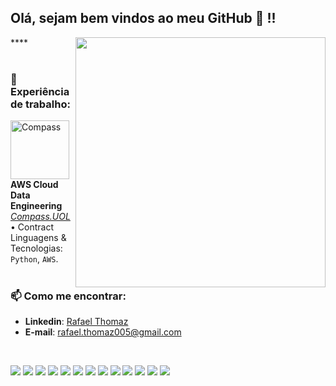 
## Olá, sejam bem vindos ao meu GitHub 👋 !!
<img src="https://raw.githubusercontent.com/MicaelliMedeiros/micaellimedeiros/master/image/computer-illustration.png" min-width="400px" max-width="400px" width="400px" align="right">

****<br><br>

### 💼 Experiência de trabalho:

[<img align="left" height="94px" width="94px" alt="Compass" src="https://media.licdn.com/dms/image/C4E22AQGeOInu0o1uZQ/feedshare-shrink_800/0/1636143287890?e=2147483647&v=beta&t=pA7d85Ab46qbZFNaOZj7DWUz5gJ6fwBNZzqlPWEe3Is"/>](https://compass.uol/en/home/)
**AWS Cloud Data Engineering** \
[*Compass.UOL*](https://compass.uol/en/home/)  • Contract \
Linguagens & Tecnologias: `Python`, `AWS`.\
<br>

### 📫 Como me encontrar:

- **Linkedin**: [Rafael Thomaz](https://www.linkedin.com/in/rafael-thomaz-92559920a/)
- **E-mail**: rafael.thomaz005@gmail.com
<br>

[<img src="https://img.shields.io/badge/HTML5-E34F26?style=for-the-badge&logo=html5&logoColor=white"/>]()
<img src="https://img.shields.io/badge/CSS3-1572B6?style=for-the-badge&logo=css3&logoColor=white" />
<img src="https://img.shields.io/badge/JavaScript-323330?style=for-the-badge&logo=javascript&logoColor=F7DF1E" />
<img src="https://img.shields.io/badge/React-20232A?style=for-the-badge&logo=react&logoColor=61DAFB/">
<img src="https://img.shields.io/badge/Bootstrap-563D7C?style=for-the-badge&logo=bootstrap&logoColor=white/">
<img src="https://img.shields.io/badge/C%23-239120?style=for-the-badge&logo=c-sharp&logoColor=white"/>
<img src="https://img.shields.io/badge/.NET-5C2D91?style=for-the-badge&logo=.net&logoColor=white/">
<img src="https://img.shields.io/badge/Python-3776AB?style=for-the-badge&logo=python&logoColor=white" />
<img src="https://img.shields.io/badge/SQL_Server-000000?style=for-the-badge&logo=microsoft-sql-server&logoColor=white">
<img src="https://img.shields.io/badge/SQLite-07405E?style=for-the-badge&logo=sqlite&logoColor=white/">
<img src="https://img.shields.io/badge/Firebase-F29D0C?style=for-the-badge&logo=firebase&logoColor=white/">
<img src="https://img.shields.io/badge/Git-E34F26?style=for-the-badge&logo=git&logoColor=white/">
<img src="https://img.shields.io/badge/GitHub-100000?style=for-the-badge&logo=github&logoColor=white/">

